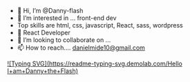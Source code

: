 - 👋 Hi, I’m @Danny-flash
- 👀 I’m interested in ... front-end dev
- Top skills are html, css, javascript, React, sass, wordpress
- 🌱 React Developer
- 💞️ I’m looking to collaborate on ...
- 📫 How to reach.... danielmide10@gmail.com

[![Typing SVG](https://readme-typing-svg.demolab.com/Hello I+am+Danny+the+Flash)](https://git.io/typing-svg)

